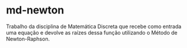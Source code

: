 # md-newton

Trabalho da disciplina de Matemática Discreta que recebe como entrada uma equação e devolve as raízes dessa função utilizando o Método de Newton-Raphson.
